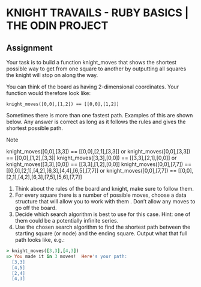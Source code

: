 # KNIGHT TRAVAILS - RUBY BASICS | THE ODIN PROJECT

## Assignment

Your task is to build a function knight_moves that shows the shortest possible way to get from one square to another by outputting all squares the knight will stop on along the way.

You can think of the board as having 2-dimensional coordinates. Your function would therefore look like:

  ```knight_moves([0,0],[1,2]) == [[0,0],[1,2]]```

Sometimes there is more than one fastest path. Examples of this are shown below. Any answer is correct as long as it follows the rules and gives the shortest possible path.

  > [!NOTE]
  > knight_moves([0,0],[3,3]) == [[0,0],[2,1],[3,3]] or knight_moves([0,0],[3,3]) == [[0,0],[1,2],[3,3]]
  > knight_moves([3,3],[0,0]) == [[3,3],[2,1],[0,0]] or knight_moves([3,3],[0,0]) == [[3,3],[1,2],[0,0]]
  > knight_moves([0,0],[7,7]) == [[0,0],[2,1],[4,2],[6,3],[4,4],[6,5],[7,7]] or knight_moves([0,0],[7,7]) == [[0,0],[2,1],[4,2],[6,3],[7,5],[5,6],[7,7]]

  1. Think about the rules of the board and knight, make sure to follow them.
  2. For every square there is a number of possible moves, choose a data structure that will allow you to work with them . Don’t allow any moves to go off the board.
  3. Decide which search algorithm is best to use for this case. Hint: one of them could be a potentially infinite series.
  4. Use the chosen search algorithm to find the shortest path between the starting square (or node) and the ending square. Output what that full path looks like, e.g.:

  ```Ruby
  > knight_moves([3,3],[4,3])
  => You made it in 3 moves!  Here's your path:
    [3,3]
    [4,5]
    [2,4]
    [4,3]
  ```